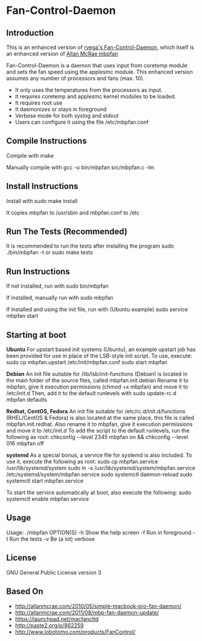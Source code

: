 Fan-Control-Daemon
====================

Introduction
---------------------
This is an enhanced version of [rvega's Fan-Control-Daemon](https://github.com/rvega/Fan-Control-Daemon),
which itself is an enhanced version of [Allan McRae mbpfan](http://allanmcrae.com/2010/05/simple-macbook-pro-fan-daemon/)

Fan-Control-Daemon is a daemon that uses input from coretemp module and sets the fan speed using the applesmc module. 
This enhanced version assumes any number of processors and fans (max. 10).

*  It only uses the temperatures from the processors as input.
*  It requires coretemp and applesmc kernel modules to be loaded.
*  It requires root use
*  It daemonizes or stays in foreground
*  Verbose mode for both syslog and stdout
*  Users can configure it using the file /etc/mbpfan.conf


Compile Instructions
---------------------
Compile with
   make

Manually compile with
   gcc -o bin/mbpfan src/mbpfan.c -lm


Install Instructions
--------------------
Install with
   sudo make install

It copies mbpfan to /usr/sbin and mbpfan.conf to /etc


Run The Tests (Recommended)
---------------------------
It is recommended to run the tests after installing the program
	sudo ./bin/mbpfan -t
or
	sudo make tests


Run Instructions
----------------
If not installed, run with
sudo bin/mbpfan

If installed, manually run with
sudo mbpfan

If installed and using the init file, run with (Ubuntu example)
sudo service mbpfan start


Starting at boot
----------------
**Ubuntu**
For upstart based init systems (Ubuntu), an example upstart job has been
provided for use in place of the LSB-style init script. 
To use, execute:
	sudo cp mbpfan.upstart /etc/init/mbpfan.conf
	sudo start mbpfan

**Debian**
An init file suitable for /lib/lsb/init-functions (Debian) 
is located in the main folder of the source files, called mbpfan.init.debian
Rename it to mbpfan, give it execution permissions (chmod +x mbpfan)
and move it to /etc/init.d
Then, add it to the default runlevels with sudo update-rc.d mbpfan defaults

**Redhat, CentOS, Fedora**
An init file suitable for /etc/rc.d/init.d/functions
(RHEL/CentOS & Fedora) is also located at the same place, this file is called
mbpfan.init.redhat. Also rename it to mbpfan, give it execution permissions
and move it to /etc/init.d
To add the script to the default runlevels, run the following as root:
chkconfig --level 2345 mbpfan on && chkconfig --level 016 mbpfan off

**systemd**
As a special bonus, a service file for systemd is also included. To use it,
execute the following as root:
sudo cp mbpfan.service /usr/lib/systemd/system
sudo ln -s /usr/lib/systemd/system/mbpfan.service /etc/systemd/system/mbpfan.service
sudo systemctl daemon-reload
sudo systemctl start mbpfan.service

To start the service automatically at boot, also execute the following:
sudo systemctl enable mbpfan.service


Usage
-------
Usage: ./mbpfan OPTION(S)
-h Show the help screen
-f Run in foreground
-t Run the tests
-v Be (a lot) verbose


License
---------------------
GNU General Public License version 3


Based On
---------------------
* http://allanmcrae.com/2010/05/simple-macbook-pro-fan-daemon/
* http://allanmcrae.com/2011/08/mbp-fan-daemon-update/
* https://launchpad.net/macfanctld
* http://paste2.org/p/862259
* http://www.lobotomo.com/products/FanControl/
